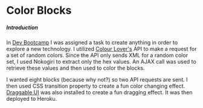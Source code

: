# Color Blocks

##### Introduction
In [Dev Bootcamp] I was assigned a task to create anything in order to explore a new technology. I utilized [Colour Lover's] API to make a request for a set of random colors. Since the API only sends XML for a random color set, I used Nokogiri to extract only the hex values. An AJAX call was used to retrieve these values and then used to color the blocks. 

I wanted eight blocks (because why not?) so two API requests are sent. I then used CSS transition property to create a fun color changing effect. [Draggable UI] was also installed to create a fun dragging effect. It was then deployed to Heroku. 

[colour lover's]: <http://www.colourlovers.com/>
[dev bootcamp]: <http://www.devbootcamp.com>
[draggable ui]: <https://jqueryui.com/draggable/>
